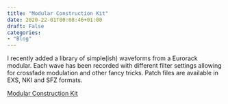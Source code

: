 ```yaml
---
title: "Modular Construction Kit"
date: 2020-22-01T00:08:46+01:00
draft: False
categories: 
- "Blog"
---
```


I recently added a library of simple(ish) waveforms from a Eurorack modular. Each wave has been recorded with different filter settings allowing for crossfade modulation and other fancy tricks.  Patch files are available in EXS, NKI and SFZ formats. 

<a href="https://github.com/publicsamples/Modular-Construction-Kit" target="_blank">Modular Construction Kit</a>


